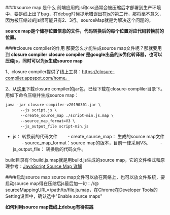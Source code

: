 

####source map 是什么
前端应用的js和css通常会被压缩后才部署到生产环境中，要是线上出了bug，在debug时候提示错误出在js的第二行，那将毫不意义，因为被压缩过的js很可能只有2、3行。sourceMap就是为解决这个问题的。

**source map是个储存位置信息的文件，代码转换后的每个位置对应代码转换前的位置。**


####closure compiler的作用
那要怎么才能生成source map文件呢？那就要用到 **closure compiler**
**closure compiler 是google出品的js优化转译器，也可以压缩js，同时可以为js生成source map**

1、closure compiler提供了线上工具：https://closure-compiler.appspot.com/home。

2、从[这里](https://developers.google.com/closure/compiler/)下载closure compiler的jar包，已经下载在closure-compliler目录下。用如下命令压缩并生成source map：
```
java -jar closure-compiler-v20190301.jar \
　　　　--js script.js \
　　　　--create_source_map ./script-min.js.map \
　　　　--source_map_format=V3 \
　　　　--js_output_file script-min.js
```

- js： 转换前的代码文件
　　- create_source_map： 生成的source map文件
　　- source_map_format：source map的版本，目前一律采用V3。
　　- js_output_file： 转换后的代码文件。

build目录有个build.js.map就是用build.js生成的source map，它的文件格式和原理参考：[JavaScript Source Map 详解](http://www.ruanyifeng.com/blog/2013/01/javascript_source_map.html)

####启动source map
source map文件可以放在网络上，也可以放文件系统，要启动source map得在压缩后js最后加一句：//@ sourceMappingURL=/path/to/file.js.map，在Chrome在Developer Tools的Setting设置中，确认选中"Enable source maps"


**如何利用source map做线上debug有待实践** 



